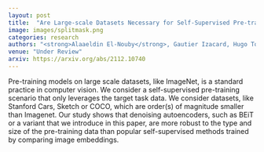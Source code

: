 ```yaml
---
layout: post
title:  "Are Large-scale Datasets Necessary for Self-Supervised Pre-training?"
image: images/splitmask.png
categories: research
authors: "<strong>Alaaeldin El-Nouby</strong>, Gautier Izacard, Hugo Touvron, Ivan Laptev, Hervé Jegou, Edouard Grave"
venue: "Under Review"
arxiv: https://arxiv.org/abs/2112.10740
---
```

Pre-training models on large scale datasets, like ImageNet, is a standard practice in computer vision. We consider a self-supervised pre-training scenario that only leverages the target task data. We consider datasets, like Stanford Cars, Sketch or COCO, which are order(s) of magnitude smaller than Imagenet. Our study shows that denoising autoencoders, such as BEiT or a variant that we introduce in this paper, are more robust to the type and size of the pre-training data than popular self-supervised methods trained by comparing image embeddings.
